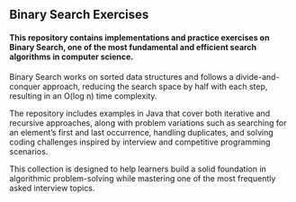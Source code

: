 ## Binary Search Exercises

#### This repository contains implementations and practice exercises on Binary Search, one of the most fundamental and efficient search algorithms in computer science. 

Binary Search works on sorted data structures and follows a divide-and-conquer approach, reducing the search space by half with each step, resulting in an O(log n) time complexity. 

The repository includes examples in Java that cover both iterative and recursive approaches, along with problem variations such as searching for an element’s first and last occurrence, handling duplicates, and solving coding challenges inspired by interview and competitive programming scenarios. 

This collection is designed to help learners build a solid foundation in algorithmic problem-solving while mastering one of the most frequently asked interview topics.
